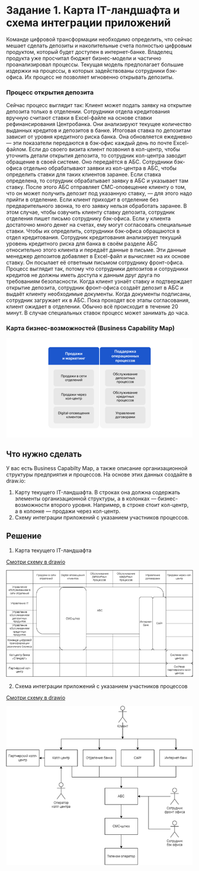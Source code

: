 # Задание 1. Карта IT-ландшафта и схема интеграции приложений

Команде цифровой трансформации необходимо определить, что сейчас мешает сделать депозиты и накопительные счета полностью цифровым продуктом, который будет доступен в интернет-банке.
Владелец продукта уже просчитал бюджет бизнес-модели и частично проанализировал процессы. Текущая модель предполагает большие издержки на процессы, в которых задействованы сотрудники бэк-офиса. Их процесс не позволяет мгновенно открывать депозиты. 

### Процесс открытия депозита

Сейчас процесс выглядит так:
Клиент может подать заявку на открытие депозита только в отделении. Сотрудники отдела кредитования вручную считают ставки в Excel-файле на основе ставки рефинансирования Центробанка. Они анализируют текущее количество выданных кредитов и депозитов в банке. Итоговая ставка по депозитам зависит от уровня кредитного риска банка. Она обновляется ежедневно — эти показатели передаются в бэк-офис каждый день по почте Excel-файлом.
Если до своего визита клиент позвонил в кол-центр, чтобы уточнить детали открытия депозита, то сотрудник кол-центра заводит обращение в своей системе. Оно передаётся в АБС. Сотрудники бэк-офиса отдельно обрабатывают заявки из кол-центра в АБС, чтобы определить ставки для таких клиентов заранее. Если ставка определена, то сотрудник обрабатывает заявку в АБС и указывает там ставку. После этого АБС отправляет СМС-оповещение клиенту о том, что он может получить депозит под указанную ставку, — для этого надо прийти в отделение.
Если клиент приходит в отделение без предварительного звонка, то его заявку нельзя обработать заранее. В этом случае, чтобы озвучить клиенту ставку депозита, сотрудник отделения пишет письмо сотруднику бэк-офиса.
Если у клиента достаточно много денег на счетах, ему могут согласовать специальные ставки. Чтобы их определить, сотрудники бэк-офиса обращаются в отдел кредитования. Сотрудник кредитования анализирует текущий уровень кредитного риска для банка в своём разделе АБС относительно этого клиента и передаёт данные в письме. Эти данные менеджер депозитов добавляет в Excel-файл и вычисляет на их основе ставку. Он посылает её ответным письмом сотруднику фронт-офиса.
Процесс выглядит так, потому что сотрудники депозитов и сотрудники кредитов не должны иметь доступа к данным друг друга по требованиям безопасности. Когда клиент узнаёт ставку и подтверждает открытие депозита, сотрудник фронт-офиса создаёт депозит в АБС и выдаёт клиенту необходимые документы. Когда документы подписаны, сотрудник загружает их в АБС.
Пока проходят все этапы согласования, клиент ожидает в отделении. Обычно всё происходит в течение 20 минут. В случае специальных ставок процесс может занимать до часа.

### Карта бизнес-возможностей (Business Capability Map)

![Карта бизнес-возможностей](./business-capability-map.png)

## Что нужно сделать

У вас есть Business Capabilty Map, а также описание организационной структуры предприятия и процессов. На основе этих данных создайте в draw.io:
1. Карту текущего IT-ландшафта. В строках она должна содержать элементы организационной структуры, а в колонках — бизнес-возможности второго уровня. Например, в строке стоит кол-центр, а в колонке — продажи через кол-центр.
2. Схему интеграции приложений с указанием участников процессов.


## Решение

1. Карта текущего IT-ландшафта

[Смотри схему в drawio](./it-schema.drawio)

![it-schema](./it-schema.png)

2. Схема интеграции приложений с указанием участников процессов

[Смотри схему в drawio](./integration-schema.drawio)

![integration-schema](./integration-schema.png)
